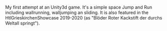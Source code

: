 My first attempt at an Unity3d game. It's a simple space Jump and Run including wallrunning, walljumping an sliding. It is also featured in the HtlGrieskirchenShowcase 2019-2020 (as "Blöder Roter Kackstift der durchs Weltall springt").

